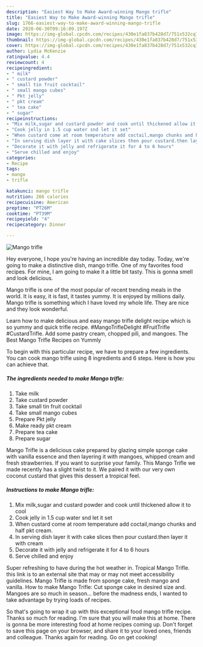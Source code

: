 ```yaml
---
description: "Easiest Way to Make Award-winning Mango trifle"
title: "Easiest Way to Make Award-winning Mango trifle"
slug: 1766-easiest-way-to-make-award-winning-mango-trifle
date: 2020-06-30T09:16:09.197Z
image: https://img-global.cpcdn.com/recipes/430e1fa837b428d7/751x532cq70/mango-trifle-recipe-main-photo.jpg
thumbnail: https://img-global.cpcdn.com/recipes/430e1fa837b428d7/751x532cq70/mango-trifle-recipe-main-photo.jpg
cover: https://img-global.cpcdn.com/recipes/430e1fa837b428d7/751x532cq70/mango-trifle-recipe-main-photo.jpg
author: Lydia McKenzie
ratingvalue: 4.4
reviewcount: 4
recipeingredient:
- " milk"
- " custard powder"
- " small tin fruit cocktail"
- " small mango cubes"
- " Pkt jelly"
- " pkt cream"
- " tea cake"
- " sugar"
recipeinstructions:
- "Mix milk,sugar and custard powder and cook until thickened allow it to cool"
- "Cook jelly in 1.5 cup water snd let it set"
- "When custard come at room temperature add coctail,mango chunks and half pkt cream."
- "In serving dish layer it with cake slices then pour custard.then layer it with cream"
- "Decorate it with jelly and refrigerate it for 4 to 6 hours"
- "Serve chilled and enjoy"
categories:
- Recipe
tags:
- mango
- trifle

katakunci: mango trifle 
nutrition: 266 calories
recipecuisine: American
preptime: "PT26M"
cooktime: "PT39M"
recipeyield: "4"
recipecategory: Dinner

---
```



![Mango trifle](https://img-global.cpcdn.com/recipes/430e1fa837b428d7/751x532cq70/mango-trifle-recipe-main-photo.jpg)

Hey everyone, I hope you're having an incredible day today. Today, we're going to make a distinctive dish, mango trifle. One of my favorites food recipes. For mine, I am going to make it a little bit tasty. This is gonna smell and look delicious.

Mango trifle is one of the most popular of recent trending meals in the world. It is easy, it is fast, it tastes yummy. It is enjoyed by millions daily. Mango trifle is something which I have loved my whole life. They are nice and they look wonderful.

Learn how to make delicious and easy mango trifle delight recipe which is so yummy and quick trifle recipe. #MangoTrifleDelight #FruitTrifle #CustardTrifle. Add some pastry cream, chopped pili, and mangoes. The Best Mango Trifle Recipes on Yummly


To begin with this particular recipe, we have to prepare a few ingredients. You can cook mango trifle using 8 ingredients and 6 steps. Here is how you can achieve that.

<!--inarticleads1-->

##### The ingredients needed to make Mango trifle:

1. Take  milk
1. Take  custard powder
1. Take  small tin fruit cocktail
1. Take  small mango cubes
1. Prepare  Pkt jelly
1. Make ready  pkt cream
1. Prepare  tea cake
1. Prepare  sugar


Mango Trifle is a delicious cake prepared by glazing simple sponge cake with vanilla essence and then layering it with mangoes, whipped cream and fresh strawberries. If you want to surprise your family. This Mango Trifle we made recently has a slight twist to it. We paired it with our very own coconut custard that gives this dessert a tropical feel. 

<!--inarticleads2-->

##### Instructions to make Mango trifle:

1. Mix milk,sugar and custard powder and cook until thickened allow it to cool
1. Cook jelly in 1.5 cup water snd let it set
1. When custard come at room temperature add coctail,mango chunks and half pkt cream.
1. In serving dish layer it with cake slices then pour custard.then layer it with cream
1. Decorate it with jelly and refrigerate it for 4 to 6 hours
1. Serve chilled and enjoy


Super refreshing to have during the hot weather in. Tropical Mango Trifle. this link is to an external site that may or may not meet accessibility guidelines. Mango Trifle is made from sponge cake, fresh mango and vanilla. How to make Mango Trifle: Cut sponge cake in desired size and. Mangoes are so much in season… before the madness ends, I wanted to take advantage by trying loads of recipes. 

So that's going to wrap it up with this exceptional food mango trifle recipe. Thanks so much for reading. I'm sure that you will make this at home. There is gonna be more interesting food at home recipes coming up. Don't forget to save this page on your browser, and share it to your loved ones, friends and colleague. Thanks again for reading. Go on get cooking!
